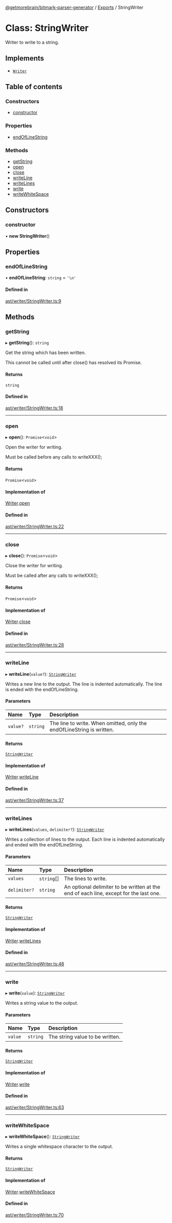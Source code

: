 [@getmorebrain/bitmark-parser-generator](../API.md) / [Exports](../modules.md) / StringWriter

# Class: StringWriter

Writer to write to a string.

## Implements

- [`Writer`](../interfaces/Writer.md)

## Table of contents

### Constructors

- [constructor](StringWriter.md#constructor)

### Properties

- [endOfLineString](StringWriter.md#endOfLineString)

### Methods

- [getString](StringWriter.md#getString)
- [open](StringWriter.md#open)
- [close](StringWriter.md#close)
- [writeLine](StringWriter.md#writeLine)
- [writeLines](StringWriter.md#writeLines)
- [write](StringWriter.md#write)
- [writeWhiteSpace](StringWriter.md#writeWhiteSpace)

## Constructors

### constructor

• **new StringWriter**()

## Properties

### endOfLineString

• **endOfLineString**: `string` = `'\n'`

#### Defined in

[ast/writer/StringWriter.ts:9](https://github.com/getMoreBrain/bitmark-parser-generator/blob/9ddf9e2/src/ast/writer/StringWriter.ts#L9)

## Methods

### getString

▸ **getString**(): `string`

Get the string which has been written.

This cannot be called until after close() has resolved its Promise.

#### Returns

`string`

#### Defined in

[ast/writer/StringWriter.ts:18](https://github.com/getMoreBrain/bitmark-parser-generator/blob/9ddf9e2/src/ast/writer/StringWriter.ts#L18)

___

### open

▸ **open**(): `Promise`<`void`\>

Open the writer for writing.

Must be called before any calls to writeXXX();

#### Returns

`Promise`<`void`\>

#### Implementation of

[Writer](../interfaces/Writer.md).[open](../interfaces/Writer.md#open)

#### Defined in

[ast/writer/StringWriter.ts:22](https://github.com/getMoreBrain/bitmark-parser-generator/blob/9ddf9e2/src/ast/writer/StringWriter.ts#L22)

___

### close

▸ **close**(): `Promise`<`void`\>

Close the writer for writing.

Must be called after any calls to writeXXX();

#### Returns

`Promise`<`void`\>

#### Implementation of

[Writer](../interfaces/Writer.md).[close](../interfaces/Writer.md#close)

#### Defined in

[ast/writer/StringWriter.ts:28](https://github.com/getMoreBrain/bitmark-parser-generator/blob/9ddf9e2/src/ast/writer/StringWriter.ts#L28)

___

### writeLine

▸ **writeLine**(`value?`): [`StringWriter`](StringWriter.md)

Writes a new line to the output. The line is indented automatically. The line is ended with the endOfLineString.

#### Parameters

| Name | Type | Description |
| :------ | :------ | :------ |
| `value?` | `string` | The line to write. When omitted, only the endOfLineString is written. |

#### Returns

[`StringWriter`](StringWriter.md)

#### Implementation of

[Writer](../interfaces/Writer.md).[writeLine](../interfaces/Writer.md#writeLine)

#### Defined in

[ast/writer/StringWriter.ts:37](https://github.com/getMoreBrain/bitmark-parser-generator/blob/9ddf9e2/src/ast/writer/StringWriter.ts#L37)

___

### writeLines

▸ **writeLines**(`values`, `delimiter?`): [`StringWriter`](StringWriter.md)

Writes a collection of lines to the output. Each line is indented automatically and ended with the endOfLineString.

#### Parameters

| Name | Type | Description |
| :------ | :------ | :------ |
| `values` | `string`[] | The lines to write. |
| `delimiter?` | `string` | An optional delimiter to be written at the end of each line, except for the last one. |

#### Returns

[`StringWriter`](StringWriter.md)

#### Implementation of

[Writer](../interfaces/Writer.md).[writeLines](../interfaces/Writer.md#writeLines)

#### Defined in

[ast/writer/StringWriter.ts:48](https://github.com/getMoreBrain/bitmark-parser-generator/blob/9ddf9e2/src/ast/writer/StringWriter.ts#L48)

___

### write

▸ **write**(`value`): [`StringWriter`](StringWriter.md)

Writes a string value to the output.

#### Parameters

| Name | Type | Description |
| :------ | :------ | :------ |
| `value` | `string` | The string value to be written. |

#### Returns

[`StringWriter`](StringWriter.md)

#### Implementation of

[Writer](../interfaces/Writer.md).[write](../interfaces/Writer.md#write)

#### Defined in

[ast/writer/StringWriter.ts:63](https://github.com/getMoreBrain/bitmark-parser-generator/blob/9ddf9e2/src/ast/writer/StringWriter.ts#L63)

___

### writeWhiteSpace

▸ **writeWhiteSpace**(): [`StringWriter`](StringWriter.md)

Writes a single whitespace character to the output.

#### Returns

[`StringWriter`](StringWriter.md)

#### Implementation of

[Writer](../interfaces/Writer.md).[writeWhiteSpace](../interfaces/Writer.md#writeWhiteSpace)

#### Defined in

[ast/writer/StringWriter.ts:70](https://github.com/getMoreBrain/bitmark-parser-generator/blob/9ddf9e2/src/ast/writer/StringWriter.ts#L70)
